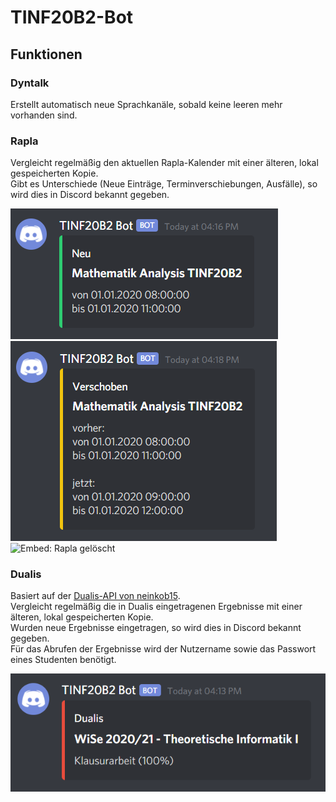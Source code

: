# TINF20B2-Bot

## Funktionen

### Dyntalk
Erstellt automatisch neue Sprachkanäle, sobald keine leeren mehr vorhanden sind.

### Rapla
Vergleicht regelmäßig den aktuellen Rapla-Kalender mit einer älteren, lokal gespeicherten Kopie. \
Gibt es Unterschiede (Neue Einträge, Terminverschiebungen, Ausfälle), so wird dies in Discord bekannt gegeben.

![Embed: Rapla neu](/images/embed-rapla-neu.png)
![Embed: Rapla verschoben](/images/embed-rapla-verschoben.png)
![Embed: Rapla gelöscht](/images/embed-rapla-gelöscht.png)

### Dualis
Basiert auf der [Dualis-API von neinkob15](https://github.com/neinkob15/Dualis-API). \
Vergleicht regelmäßig die in Dualis eingetragenen Ergebnisse mit einer älteren, lokal gespeicherten Kopie. \
Wurden neue Ergebnisse eingetragen, so wird dies in Discord bekannt gegeben. \
Für das Abrufen der Ergebnisse wird der Nutzername sowie das Passwort eines Studenten benötigt.

![Embed: Dualis](/images/embed-dualis.png)
